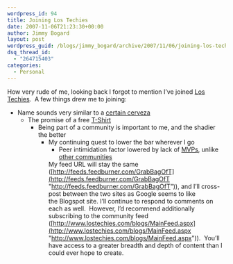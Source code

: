 ```yaml
---
wordpress_id: 94
title: Joining Los Techies
date: 2007-11-06T21:23:30+00:00
author: Jimmy Bogard
layout: post
wordpress_guid: /blogs/jimmy_bogard/archive/2007/11/06/joining-los-techies.aspx
dsq_thread_id:
  - "264715403"
categories:
  - Personal
---
```

How very rude of me, looking back I forgot to mention I&#8217;ve joined [Los Techies](http://www.lostechies.com/Default.aspx).&nbsp; A few things drew me to joining:

  * Name sounds very similar to a [certain cerveza](http://www.dosxx.com) 
      * The promise of a free [T-Shirt](https://www.cafepress.com/lostechies) 
          * Being part of a community is important to me, and the shadier the better 
              * My continuing&nbsp;quest to lower the bar wherever I go 
                  * Peer intimidation factor lowered by lack of [MVPs](http://mvp.support.microsoft.com/), unlike [other communities](http://codebetter.com/)</ul> 
                My feed URL&nbsp;will stay&nbsp;the same ([http://feeds.feedburner.com/GrabBagOfT](http://feeds.feedburner.com/GrabBagOfT "http://feeds.feedburner.com/GrabBagOfT")), and I&#8217;ll cross-post&nbsp;between the two sites as Google seems to&nbsp;like the&nbsp;Blogspot site. I&#8217;ll continue to respond to comments on each as well.&nbsp; However, I&#8217;d recommend additionally subscribing to the community feed ([http://www.lostechies.com/blogs/MainFeed.aspx](http://www.lostechies.com/blogs/MainFeed.aspx "http://www.lostechies.com/blogs/MainFeed.aspx")).&nbsp; You&#8217;ll have access to a&nbsp;greater&nbsp;breadth and depth of&nbsp;content than I could ever hope to create.